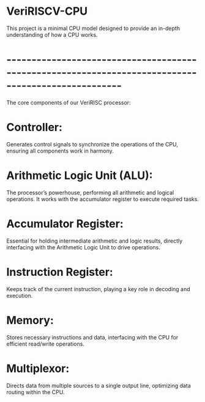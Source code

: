 # VeriRISCV-CPU
This project is a minimal CPU model designed to provide an in-depth understanding of how a CPU works.

# ---------------------------------------------------------------------------------------------------

The core components of our VeriRISC processor:
# Controller: 
Generates control signals to synchronize the operations of the CPU, ensuring all components work in harmony.

# Arithmetic Logic Unit (ALU): 
The processor’s powerhouse, performing all arithmetic and logical operations. It works with the accumulator register to execute required tasks.

# Accumulator Register:
Essential for holding intermediate arithmetic and logic results, directly interfacing with the Arithmetic Logic Unit to drive operations.

# Instruction Register: 
Keeps track of the current instruction, playing a key role in decoding and execution.

# Memory:
Stores necessary instructions and data, interfacing with the CPU for efficient read/write operations.

# Multiplexor: 
Directs data from multiple sources to a single output line, optimizing data routing within the CPU.
